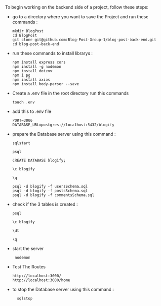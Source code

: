 To begin working on the backend side of a project, follow these steps:

* go to a directory where you want to save the Project and run these commands :

  ````
  mkdir BlogPost
  cd BlogPost
  git clone git@github.com:Blog-Post-Group-1/blog-post-back-end.git
  cd blog-post-back-end
  ````

* run these commands to install librarys :

  ````
  npm install express cors
  npm install -g nodemon
  npm install dotenv
  npm i pg
  npm install axios
  npm install body-parser --save
  ````

* Create a .env file in the root directory run this commands

  ````
  touch .env
  ````

* add this to .env file

  ````
  PORT=3000
  DATABASE_URL=postgres://localhost:5432/blogify
  ````

* prepare the Database server using this command :

  ````
  sqlstart 
  ````

  ````
  psql
  ````

  ````
  CREATE DATABASE blogify;
  ````

  ````
  \c blogify
  ````

  ````
  \q
  ````

  ````
  psql -d blogify -f usersSchema.sql
  psql -d blogify -f postsSchema.sql
  psql -d blogify -f commentsSchema.sql
  ````

* check if the 3 tables is created :

  ````
  psql
  ````

  ````
  \c blogify
  ````

  ````
  \dt
  ````

  ````
  \q
  ````

* start the server

  ````
   nodemon
  ````

* Test The Routes

  ````
  http://localhost:3000/
  http://localhost:3000/home 
  ````

* to stop the Database server using this command :

  ````
    sqlstop
  ````
